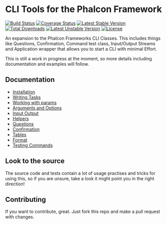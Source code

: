 CLI Tools for the Phalcon Framework
===================================

[![Build Status](https://travis-ci.org/Danzabar/phalcon-cli.svg?branch=master)](https://travis-ci.org/Danzabar/phalcon-cli) [![Coverage Status](https://coveralls.io/repos/Danzabar/phalcon-cli/badge.png?branch=master)](https://coveralls.io/r/Danzabar/phalcon-cli?branch=master) [![Latest Stable Version](https://poser.pugx.org/danzabar/phalcon-cli/v/stable.svg)](https://packagist.org/packages/danzabar/phalcon-cli) [![Total Downloads](https://poser.pugx.org/danzabar/phalcon-cli/downloads.svg)](https://packagist.org/packages/danzabar/phalcon-cli) [![Latest Unstable Version](https://poser.pugx.org/danzabar/phalcon-cli/v/unstable.svg)](https://packagist.org/packages/danzabar/phalcon-cli) [![License](https://poser.pugx.org/danzabar/phalcon-cli/license.svg)](https://packagist.org/packages/danzabar/phalcon-cli)

An expansion to the Phalcon Frameworks CLI Classes. This includes things like Questions, Confirmation, Command test class, Input/Output Streams and Application wrapper that allows you to start a CLI with minimal Effort.

This is still a work in progress at the moment, so more details including documentation and examples will follow.

## Documentation

 - [Installation](https://github.com/Danzabar/phalcon-cli/blob/master/docs/Installation.md)
 - [Writing Tasks](https://github.com/Danzabar/phalcon-cli/blob/master/docs/Writing%20Tasks.md)
 - [Working with params](https://github.com/Danzabar/phalcon-cli/blob/master/docs/Working%20With%20Params.md)
 - [Arguments and Options](https://github.com/Danzabar/phalcon-cli/blob/master/docs/InputArgumentInputOption.md)
 - [Input Output](https://github.com/Danzabar/phalcon-cli/blob/master/docs/InputOutput.md)
 - [Helpers](https://github.com/Danzabar/phalcon-cli/blob/master/docs/Helpers.md)
 - [Questions](https://github.com/Danzabar/phalcon-cli/blob/master/docs/Questions.md)
 - [Confirmation](https://github.com/Danzabar/phalcon-cli/blob/master/docs/Confirmation.md)
 - [Tables](https://github.com/Danzabar/phalcon-cli/blob/master/docs/Tables.md)
 - [Format](https://github.com/Danzabar/phalcon-cli/blob/master/docs/Formats.md)
 - [Testing Commands](https://github.com/Danzabar/phalcon-cli/blob/master/docs/Testing%20Commands.md)

## Look to the source

The source code and tests contain a lot of usage practises and tricks for using this, so if you are unsure, take a look it might point you in the right direction!

## Contributing
If you want to contribute, great. Just fork this repo and make a pull request with changes. 
